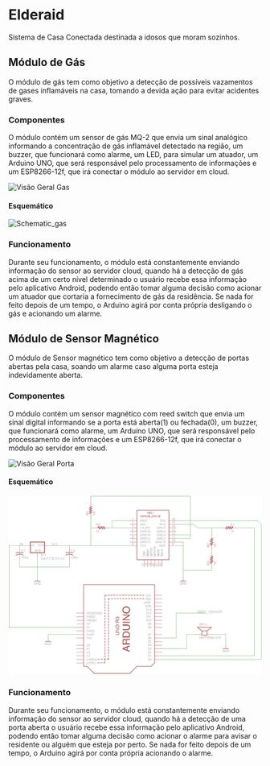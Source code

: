 # Elderaid

Sistema de Casa Conectada destinada a idosos que moram sozinhos.

## Módulo de Gás

O módulo de gás tem como objetivo a detecção de possíveis vazamentos de gases inflamáveis na casa, tomando a devida ação para evitar acidentes graves.

### Componentes

O módulo contém um sensor de gás MQ-2 que envia um sinal analógico informando a concentração de gás inflamável detectado na região, um buzzer, que funcionará como alarme, um LED, para simular um atuador, um Arduino UNO, que será responsável pelo processamento de informações e um ESP8266-12f, que irá conectar o módulo ao servidor em cloud.

![Visão Geral Gas](Visão_Geral_Gas.JPG)

#### Esquemático

![Schematic_gas](gas.png)


### Funcionamento

Durante seu funcionamento, o módulo está constantemente enviando informação do sensor ao servidor cloud, quando há a detecção de gás acima de um certo nível determinado o usuário recebe essa informação pelo aplicativo Android, podendo então tomar alguma decisão como acionar um atuador que cortaria a fornecimento de gás da residência. Se nada for feito depois de um tempo, o Arduino agirá por conta própria desligando o gás e acionando um alarme. 

## Módulo de Sensor Magnético

O módulo de Sensor magnético tem como objetivo a detecção de portas abertas pela casa, soando um alarme caso alguma porta esteja indevidamente aberta.

### Componentes

O módulo contém um sensor magnético com reed switch que envia um sinal digital informando se a porta está aberta(1) ou fechada(0), um buzzer, que funcionará como alarme, um Arduino UNO, que será responsável pelo processamento de informações e um ESP8266-12f, que irá conectar o módulo ao servidor em cloud.

![Visão Geral Porta](Visão_Geral_Porta.JPG)

#### Esquemático

![Schematic_porta](porta.png)


### Funcionamento

Durante seu funcionamento, o módulo está constantemente enviando informação do sensor ao servidor cloud, quando há a detecção de uma porta aberta o usuário recebe essa informação pelo aplicativo Android, podendo então tomar alguma decisão como acionar o alarme para avisar o residente ou alguém que esteja por perto. Se nada for feito depois de um tempo, o Arduino agirá por conta própria acionando o alarme.
